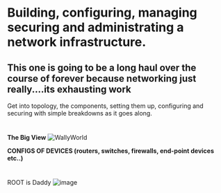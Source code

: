 # Building, configuring, managing securing and administrating a network infrastructure. 
## This one is going to be a long haul over the course of forever because networking just really....its exhausting work
Get into topology, the components, setting them up, configuring and securing with simple breakdowns as it goes along. 

#
**The Big View**
![WallyWorld](https://github.com/TreadSoftly/Projects/assets/121847455/55aa8ff4-f716-408c-9c9f-a95a220d99fb)


**CONFIGS OF DEVICES (routers, switches, firewalls, end-point devices etc..)**
#
ROOT is Daddy
![image](https://github.com/TreadSoftly/Projects/assets/121847455/054c03bb-074d-45cc-a94d-cd5175ef6274)
